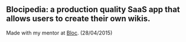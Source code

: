 ## Blocipedia: a production quality SaaS app that allows users to create their own wikis.

Made with my mentor at [Bloc](http://bloc.io). (28/04/2015)